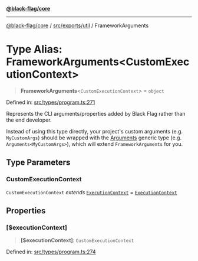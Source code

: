 [**@black-flag/core**](../../../../README.md)

***

[@black-flag/core](../../../../README.md) / [src/exports/util](../README.md) / FrameworkArguments

# Type Alias: FrameworkArguments\<CustomExecutionContext\>

> **FrameworkArguments**\<`CustomExecutionContext`\> = `object`

Defined in: [src/types/program.ts:271](https://github.com/Xunnamius/black-flag/blob/f3086f07a0f4cf661850599e370f220c47febbd1/src/types/program.ts#L271)

Represents the CLI arguments/properties added by Black Flag rather than the
end developer.

Instead of using this type directly, your project's custom arguments (e.g.
`MyCustomArgs`) should be wrapped with the [Arguments](../../type-aliases/Arguments.md) generic type
(e.g. `Arguments<MyCustomArgs>`), which will extend `FrameworkArguments` for
you.

## Type Parameters

### CustomExecutionContext

`CustomExecutionContext` *extends* [`ExecutionContext`](ExecutionContext.md) = [`ExecutionContext`](ExecutionContext.md)

## Properties

### \[$executionContext\]

> **\[$executionContext\]**: `CustomExecutionContext`

Defined in: [src/types/program.ts:274](https://github.com/Xunnamius/black-flag/blob/f3086f07a0f4cf661850599e370f220c47febbd1/src/types/program.ts#L274)
